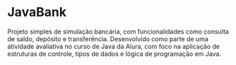 # JavaBank
Projeto simples de simulação bancária, com funcionalidades como consulta de saldo, depósito e transferência. Desenvolvido como parte de uma atividade avaliativa no curso de Java da Alura, com foco na aplicação de estruturas de controle, tipos de dados e lógica de programação em Java.
